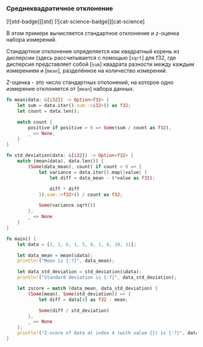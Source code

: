 ### Среднеквадратичное отклонение

[![std-badge]][std] [![cat-science-badge]][cat-science]

В этом примере вычисляется стандартное отклонение и z-оценка набора измерений.

Стандартное отклонение определяется как квадратный корень из дисперсии (здесь рассчитывается с помощью [`sqrt`] для f32, где дисперсия представляет собой [`sum`] квадрата разности между каждым измерением и [`mean`], разделённое на количество измерений.

Z-оценка - это число стандартных отклонений, на которое одно измерение отклоняется от [`mean`] набора данных.

```rust
fn mean(data: &[i32]) -> Option<f32> {
    let sum = data.iter().sum::<i32>() as f32;
    let count = data.len();

    match count {
        positive if positive > 0 => Some(sum / count as f32),
        _ => None,
    }
}

fn std_deviation(data: &[i32]) -> Option<f32> {
    match (mean(data), data.len()) {
        (Some(data_mean), count) if count > 0 => {
            let variance = data.iter().map(|value| {
                let diff = data_mean - (*value as f32);

                diff * diff
            }).sum::<f32>() / count as f32;

            Some(variance.sqrt())
        },
        _ => None
    }
}

fn main() {
    let data = [3, 1, 6, 1, 5, 8, 1, 8, 10, 11];

    let data_mean = mean(&data);
    println!("Mean is {:?}", data_mean);

    let data_std_deviation = std_deviation(&data);
    println!("Standard deviation is {:?}", data_std_deviation);

    let zscore = match (data_mean, data_std_deviation) {
        (Some(mean), Some(std_deviation)) => {
            let diff = data[4] as f32 - mean;

            Some(diff / std_deviation)
        },
        _ => None
    };
    println!("Z-score of data at index 4 (with value {}) is {:?}", data[4], zscore);
}
```


